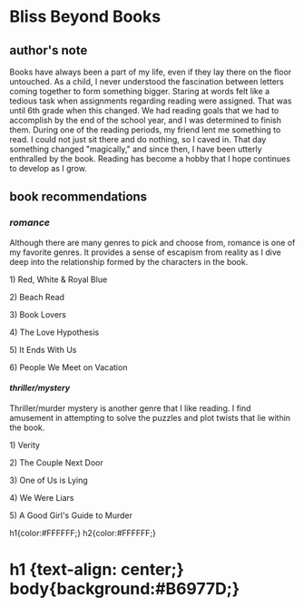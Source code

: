 <body>
<h1>Bliss Beyond Books</h1>
<h2>author's note</h2>
<p>Books have always been a part of my life, even if they lay there on the floor untouched. As a child, I never understood the fascination between letters coming together to form something bigger. Staring at words felt like a tedious task when assignments regarding reading were assigned. That was until 6th grade when this changed. We had reading goals that we had to accomplish by the end of the school year, and I was determined to finish them. During one of the reading periods, my friend lent me something to read. I could not just sit there and do nothing, so I caved in. That day something changed "magically," and since then, I have been utterly enthralled by the book. Reading has become a hobby that I hope continues to develop as I grow.</p>
  <h2>book recommendations</h2>
  <h3><em>romance</em></h3>
  <p>Although there are many genres to pick and choose from, romance is one of my favorite genres. It provides a sense of escapism from reality as I dive deep into the relationship formed by the characters in the book.</p>
  <p>1) Red, White & Royal Blue</p>
  <p>2) Beach Read</p>
  <p>3) Book Lovers</p>
  <p>4) The Love Hypothesis</p>
  <p>5) It Ends With Us</p>
  <p>6) People We Meet on Vacation</p>
  <h4><em>thriller/mystery</em></h4>
  <p>Thriller/murder mystery is another genre that I like reading. I find amusement in attempting to solve the puzzles and plot twists that lie within the book.</p>
  <p>1) Verity</p>
  <p>2) The Couple Next Door</p>
  <p>3) One of Us is Lying</p>
  <p>4) We Were Liars</p>
  <p>5) A Good Girl's Guide to Murder</P
<style>
h1{color:#FFFFFF;}
h2{color:#FFFFFF;}
<h1 style="background-image: url('https://pixnio.com/free-images/2020/06/07/2020-06-07-03-14-19-1200x900.jpg');">
h1 {text-align: center;}
body{background:#B6977D;}
</style>
